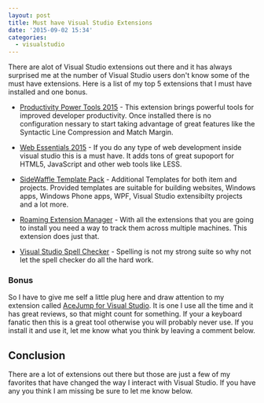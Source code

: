 ```yaml
---
layout: post
title: Must have Visual Studio Extensions
date: '2015-09-02 15:34'
categories:
  - visualstudio
---
```


There are alot of Visual Studio extensions out there and it has always surprised me at the number of Visual Studio users don't know some of the must have extensions.  Here is a list of my top 5 extensions that I must have installed and one bonus.

- [Productivity Power Tools 2015](https://visualstudiogallery.msdn.microsoft.com/34ebc6a2-2777-421d-8914-e29c1dfa7f5d?SRC=VSIDE) - This extension brings powerful tools for improved developer productivity.   Once installed there is no configuration nessary to start taking advantage of great features like the Syntactic Line Compression and Match Margin.

- [Web Essentials 2015](https://visualstudiogallery.msdn.microsoft.com/ee6e6d8c-c837-41fb-886a-6b50ae2d06a2?SRC=VSIDE) - If you do any type of web development inside visual studio this is a must have.  It adds tons of great supoport for HTML5, JavaScript and other web tools like LESS.

- [SideWaffle Template Pack](https://visualstudiogallery.msdn.microsoft.com/a16c2d07-b2e1-4a25-87d9-194f04e7a698?SRC=VSIDE) - Additional Templates for both item and projects.  Provided templates are suitable for building websites, Windows apps, Windows Phone apps, WPF, Visual Studio extensibilty projects and a lot more.  

- [Roaming Extension Manager](https://visualstudiogallery.msdn.microsoft.com/7b421a95-c32c-4433-a2be-a41b276013ab) -  With all the extensions that you are going to install you need a way to track them across multiple machines.  This extension does just that.

- [Visual Studio Spell Checker](https://visualstudiogallery.msdn.microsoft.com/a23de100-31a1-405c-b4b7-d6be40c3dfff?SRC=Featured) - Spelling is not my strong suite so why not let the spell checker do all the hard work.

### Bonus
So I have to give me self a little plug here and draw attention to my extension called [AceJump for Visual Studio](https://visualstudiogallery.msdn.microsoft.com/2d045428-ec7e-4a77-802c-5365f9ddafa2). It is one I use all the time and it has great reviews, so that might count for something.  If your a keyboard fanatic then this is a great tool otherwise you will probably never use.  If you install it and use it, let me know what you think by leaving a comment below.  

## Conclusion
There are a lot of extensions out there but those are just a few of my favorites that have changed the way I interact with Visual Studio.  If you have any you think I am missing be sure to let me know below.
